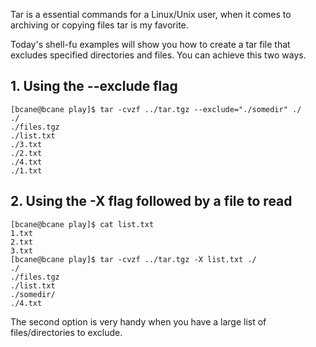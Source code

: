 
Tar is a essential commands for a Linux/Unix user, when it comes to archiving or copying files tar is my favorite.

Today's shell-fu examples will show you how to create a tar file that excludes specified directories and files. You can achieve this two ways.

## 1. Using the --exclude flag

    [bcane@bcane play]$ tar -cvzf ../tar.tgz --exclude="./somedir" ./  
    ./  
    ./files.tgz  
    ./list.txt  
    ./3.txt  
    ./2.txt  
    ./4.txt  
    ./1.txt

## 2. Using the -X flag followed by a file to read

    [bcane@bcane play]$ cat list.txt   
    1.txt  
    2.txt  
    3.txt  
    [bcane@bcane play]$ tar -cvzf ../tar.tgz -X list.txt ./  
    ./  
    ./files.tgz  
    ./list.txt  
    ./somedir/  
    ./4.txt

The second option is very handy when you have a large list of files/directories to exclude.

